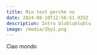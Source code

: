 ```yaml
---
title: Mio test perché no
date: 2024-08-10T12:56:51.925Z
description: Intro blublublublu
image: /media/2by1.png
---
```

Ciao mondo